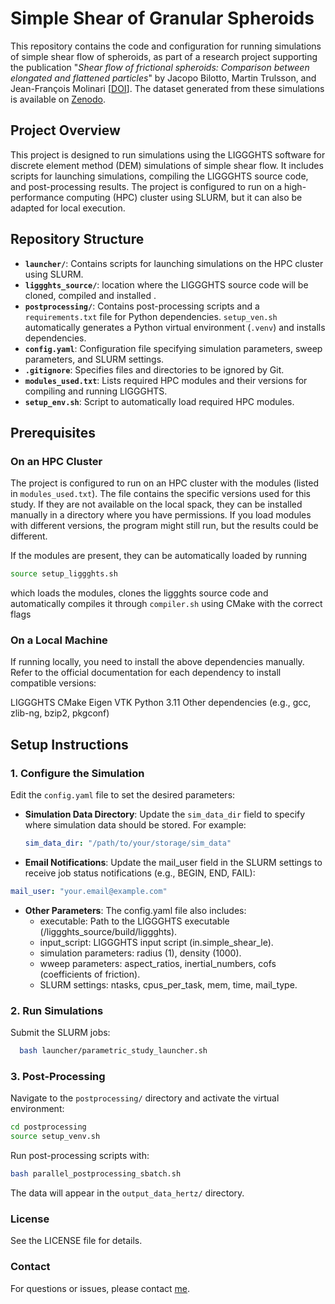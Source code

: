 # Simple Shear of Granular Spheroids

This repository contains the code and configuration for running simulations of simple shear flow of spheroids, as part of a research project supporting the publication "*Shear flow of frictional spheroids: Comparison between elongated and flattened particles*" by Jacopo Bilotto, Martin Trulsson, and Jean-François Molinari [[DOI](https://doi.org/10.1103/tj41-6qqk)].
The dataset generated from these simulations is available on [Zenodo](https://zenodo.org/records/17140603).

## Project Overview

This project is designed to run simulations using the LIGGGHTS software for discrete element method (DEM) simulations of simple shear flow. It includes scripts for launching simulations, compiling the LIGGGHTS source code, and post-processing results. The project is configured to run on a high-performance computing (HPC) cluster using SLURM, but it can also be adapted for local execution.

## Repository Structure

- **`launcher/`**: Contains scripts for launching simulations on the HPC cluster using SLURM.
- **`liggghts_source/`**: location where the LIGGGHTS source code will be cloned, compiled and installed .
- **`postprocessing/`**: Contains post-processing scripts and a `requirements.txt` file for Python dependencies. `setup_ven.sh` automatically generates a Python virtual environment (`.venv`) and installs dependencies.
- **`config.yaml`**: Configuration file specifying simulation parameters, sweep parameters, and SLURM settings.
- **`.gitignore`**: Specifies files and directories to be ignored by Git.
- **`modules_used.txt`**: Lists required HPC modules and their versions for compiling and running LIGGGHTS.
- **`setup_env.sh`**: Script to automatically load required HPC modules.


## Prerequisites

### On an HPC Cluster
The project is configured to run on an HPC cluster with the modules (listed in `modules_used.txt`).
The file contains the specific versions used for this study. If they are not available on the local spack, they can be installed manually in a directory where you have permissions.
If you load modules with different versions, the program might still run, but the results could be different.

If the modules are present, they can be automatically loaded by running 
```bash
source setup_liggghts.sh
```
which loads the modules, clones the liggghts source code and automatically compiles it through `compiler.sh` using CMake with the correct flags

### On a Local Machine
If running locally, you need to install the above dependencies manually. Refer to the official documentation for each dependency to install compatible versions:

LIGGGHTS
CMake
Eigen
VTK
Python 3.11
Other dependencies (e.g., gcc, zlib-ng, bzip2, pkgconf)

## Setup Instructions

### 1. Configure the Simulation
Edit the `config.yaml` file to set the desired parameters:

- **Simulation Data Directory**: Update the `sim_data_dir` field to specify where simulation data should be stored. For example:
  ```yaml
  sim_data_dir: "/path/to/your/storage/sim_data"
  ```
- **Email Notifications**: Update the mail_user field in the SLURM settings to receive job status notifications (e.g., BEGIN, END, FAIL):
```yaml
mail_user: "your.email@example.com"
```

- **Other Parameters**: The config.yaml file also includes:
    - executable: Path to the LIGGGHTS executable (/liggghts_source/build/liggghts).
    - input_script: LIGGGHTS input script (in.simple_shear_le).
    - simulation parameters: radius (1), density (1000).
    - wweep parameters: aspect_ratios, inertial_numbers, cofs (coefficients of friction).
    - SLURM settings: ntasks, cpus_per_task, mem, time, mail_type.

### 2. Run Simulations

Submit the SLURM jobs:
```bash
  bash launcher/parametric_study_launcher.sh
```

### 3. Post-Processing

Navigate to the `postprocessing/` directory and activate the virtual environment:
```bash
cd postprocessing
source setup_venv.sh
```

Run post-processing scripts with:
```bash
bash parallel_postprocessing_sbatch.sh
```
The data will appear in the `output_data_hertz/` directory.

### License
See the LICENSE file for details.

### Contact
For questions or issues, please contact [me](jacopobil8@gmail.com).

